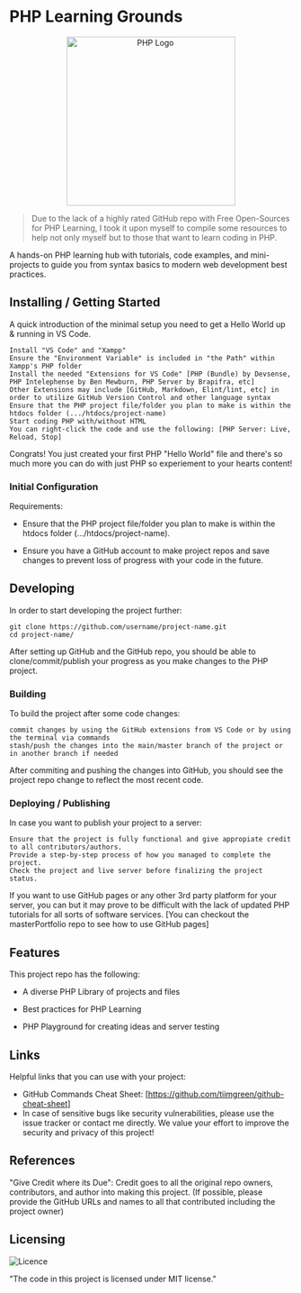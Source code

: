 # PHP Learning Grounds

<p align="center">
  <img src="https://www.logotypes101.com/logos/203/272663FA02DE2DAA2BBAE2FC39F14783/php.png" width="300" height="300" alt="PHP Logo">
</p>

> Due to the lack of a highly rated GitHub repo with Free Open-Sources for PHP Learning, I took it upon myself to compile some
resources to help not only myself but to those that want to learn coding in PHP.

A hands-on PHP learning hub with tutorials, code examples, and mini-projects to guide you from syntax basics to modern web development best practices.

## Installing / Getting Started

A quick introduction of the minimal setup you need to get a Hello World up & running in VS Code.

```shell
Install "VS Code" and "Xampp"
Ensure the "Environment Variable" is included in "the Path" within Xampp's PHP folder
Install the needed "Extensions for VS Code" [PHP (Bundle) by Devsense, PHP Intelephense by Ben Mewburn, PHP Server by Brapifra, etc]
Other Extensions may include [GitHub, Markdown, Elint/lint, etc] in order to utilize GitHub Version Control and other language syntax
Ensure that the PHP project file/folder you plan to make is within the htdocs folder (.../htdocs/project-name)
Start coding PHP with/without HTML
You can right-click the code and use the following: [PHP Server: Live, Reload, Stop]
```

Congrats! You just created your first PHP "Hello World" file and there's so much more you can do with just PHP so experiement to your hearts content!

### Initial Configuration

Requirements:
  
- Ensure that the PHP project file/folder you plan to make is within the htdocs folder (.../htdocs/project-name).
  
- Ensure you have a GitHub account to make project repos and save changes to prevent loss of progress with your code in the future.

## Developing

In order to start developing the project further:

```shell
git clone https://github.com/username/project-name.git
cd project-name/
```

After setting up GitHub and the GitHub repo, you should be able to clone/commit/publish your progress as you make changes to the PHP project.

### Building

To build the project after some code changes:

```shell
commit changes by using the GitHub extensions from VS Code or by using the terminal via commands
stash/push the changes into the main/master branch of the project or in another branch if needed
```

After commiting and pushing the changes into GitHub, you should see the project repo change to reflect the most recent code.

### Deploying / Publishing

In case you want to publish your project to a server:

```shell
Ensure that the project is fully functional and give appropiate credit to all contributors/authors.
Provide a step-by-step process of how you managed to complete the project.
Check the project and live server before finalizing the project status.
```

If you want to use GitHub pages or any other 3rd party platform for your server, you can but it may prove to be difficult with the lack of updated PHP tutorials for all sorts of software services. 
[You can checkout the masterPortfolio repo to see how to use GitHub pages]

## Features

This project repo has the following:

- A diverse PHP Library of projects and files

- Best practices for PHP Learning

- PHP Playground for creating ideas and server testing

## Links

Helpful links that you can use with your project:

- GitHub Commands Cheat Sheet: [https://github.com/tiimgreen/github-cheat-sheet]
- In case of sensitive bugs like security vulnerabilities, please use the issue tracker or contact me directly. 
  We value your effort to improve the security and privacy of this project!

## References

"Give Credit where its Due": Credit goes to all the original repo owners, contributors, and author into making this project.
(If possible, please provide the GitHub URLs and names to all that contributed including the project owner)

## Licensing

![Licence](https://img.shields.io/github/license/Ileriayo/markdown-badges?style=for-the-badge)

"The code in this project is licensed under MIT license."